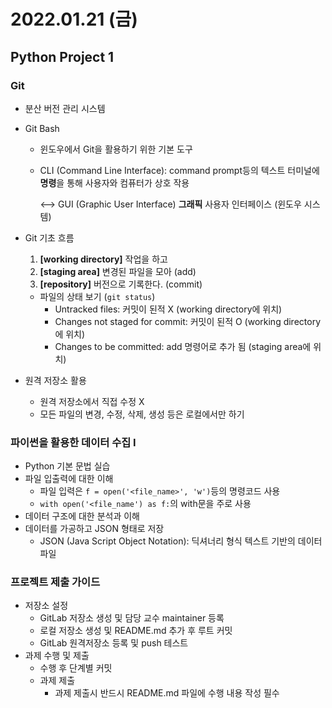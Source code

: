 # 2022.01.21 (금)

## Python Project 1



### Git

- 분산 버전 관리 시스템

- Git Bash

  - 윈도우에서 Git을 활용하기 위한 기본 도구

  - CLI (Command Line Interface): command prompt등의 텍스트 터미널에 **명령**을 통해 사용자와 컴퓨터가 상호 작용

    <--> GUI (Graphic User Interface) **그래픽** 사용자 인터페이스 (윈도우 시스템)

- Git 기초 흐름

  1. **[working directory]** 작업을 하고
  2. **[staging area]** 변경된 파일을 모아  (add)
  3. **[repository]** 버전으로 기록한다.  (commit)

  - 파일의 상태 보기 (`git status`)
    - Untracked files: 커밋이 된적 X (working directory에 위치)
    - Changes not staged for commit: 커밋이 된적 O (working directory에 위치)
    - Changes to be committed: add 명령어로 추가 됨 (staging area에 위치)

- 원격 저장소 활용
  - 원격 저장소에서 직접 수정 X
  - 모든 파일의 변경, 수정, 삭제, 생성 등은 로컬에서만 하기



### 파이썬을 활용한 데이터 수집 I

- Python 기본 문법 실습
- 파일 입출력에 대한 이해
  - 파일 입력은 `f = open('<file_name>', 'w')`등의 명령코드 사용
  - `with open('<file_name') as f:`의 with문을 주로 사용
- 데이터 구조에 대한 분석과 이해
- 데이터를 가공하고 JSON 형태로 저장
  - JSON (Java Script Object Notation): 딕셔너리 형식 텍스트 기반의 데이터 파일



### 프로젝트 제출 가이드

- 저장소 설정
  - GitLab 저장소 생성 및 담당 교수 maintainer 등록
  - 로컬 저장소 생성 및 README.md 추가 후 루트 커밋
  - GitLab 원격저장소 등록 및 push 테스트
- 과제 수행 및 제출
  - 수행 후 단계별 커밋
  - 과제 제출
    - 과제 제출시 반드시 README.md 파일에 수행 내용 작성 필수
